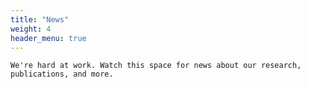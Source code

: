 ```yaml
---
title: "News"
weight: 4
header_menu: true
---
```


<!-- ##### Lab Updates and News -->

	We're hard at work. Watch this space for news about our research, publications, and more.
